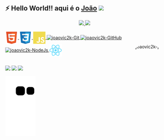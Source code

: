 ## ⚡ Hello World!! aqui é o <a href="https://github.com/joaovic2k">João</a> <img src="https://raw.githubusercontent.com/iampavangandhi/iampavangandhi/master/gifs/Hi.gif" width="30px">
<div align="center">
  <a href="https://github.com/joaovic2k">
  <img height="180em" src="https://github-readme-stats.vercel.app/api/top-langs/?username=joaovic2k&layout=compact&langs_count=7&theme=midnight-purple"/>
  <img height="180em" src="https://github-readme-stats.vercel.app/api?username=joaovic2k&show_icons=true&theme=midnight-purple&include_all_commits=true&count_private=true"/>
</div>
<div display"inline_block"><br>
    <img align="center" alt="joaovic2k-HTML" height="40" width="40" src="https://raw.githubusercontent.com/devicons/devicon/master/icons/html5/html5-original.svg">
    <img align="center" alt="joaovic2k-CSS" height="40" width="40" src="https://raw.githubusercontent.com/devicons/devicon/master/icons/css3/css3-original.svg">
    <img align="center" alt="joaovic2k-Js" height="40" width="40" src="https://raw.githubusercontent.com/devicons/devicon/master/icons/javascript/javascript-plain.svg">
    <img align="center" alt="joaovic2k-Git" height="40" width="40" src="https://cdn.jsdelivr.net/gh/devicons/devicon/icons/git/git-original.svg" />
    <img align="center" alt="joaovic2k-GitHub" height="40" width="40" src="https://cdn.jsdelivr.net/gh/devicons/devicon/icons/github/github-original.svg" />
    <img align="center" alt="joaovic2k-NodeJs" height="40" width="40" src="https://cdn.jsdelivr.net/gh/devicons/devicon/icons/nodejs/nodejs-original.svg" />
    <img align="center" alt="joaovic2k-React" height="40" width="40" src="https://raw.githubusercontent.com/devicons/devicon/master/icons/react/react-original.svg">
  <img align="right" alt="joaovic2k-pic" height="150" style="border-radius:50px;" src="https://avatars.githubusercontent.com/u/79641024?v=4">
</div>
  
  ##
 
<div> 
  <a href="https://instagram.com/joaovic2k" target="_blank"><img src="https://img.shields.io/badge/-Instagram-%23E4405F?style=for-the-badge&logo=instagram&logoColor=white" target="_blank"></a>
  <a href = "mailto:joaovictorca2004@gmail.com"><img src="https://img.shields.io/badge/-Gmail-%23333?style=for-the-badge&logo=gmail&logoColor=white" target="_blank"></a>
  <a href="https://www.linkedin.com/in/jo%C3%A3o-victor-790116213/" target="_blank"><img src="https://img.shields.io/badge/-LinkedIn-%230077B5?style=for-the-badge&logo=linkedin&logoColor=white" target="_blank"></a>  
 
  ![Snake animation](https://github.com/joaovic2k/joaovic2k/blob/output/github-contribution-grid-snake.svg)
 
</div>
